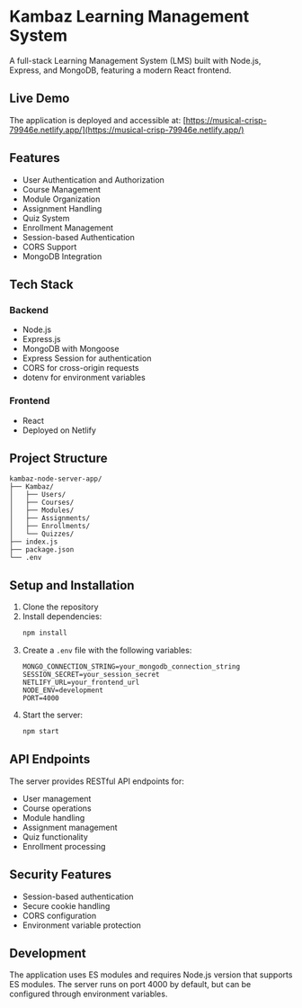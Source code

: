 # Kambaz Learning Management System

A full-stack Learning Management System (LMS) built with Node.js, Express, and MongoDB, featuring a modern React frontend.

## Live Demo

The application is deployed and accessible at: [https://musical-crisp-79946e.netlify.app/](https://musical-crisp-79946e.netlify.app/)

## Features

- User Authentication and Authorization
- Course Management
- Module Organization
- Assignment Handling
- Quiz System
- Enrollment Management
- Session-based Authentication
- CORS Support
- MongoDB Integration

## Tech Stack

### Backend
- Node.js
- Express.js
- MongoDB with Mongoose
- Express Session for authentication
- CORS for cross-origin requests
- dotenv for environment variables

### Frontend
- React
- Deployed on Netlify

## Project Structure

```
kambaz-node-server-app/
├── Kambaz/
│   ├── Users/
│   ├── Courses/
│   ├── Modules/
│   ├── Assignments/
│   ├── Enrollments/
│   └── Quizzes/
├── index.js
├── package.json
└── .env
```

## Setup and Installation

1. Clone the repository
2. Install dependencies:
   ```bash
   npm install
   ```
3. Create a `.env` file with the following variables:
   ```
   MONGO_CONNECTION_STRING=your_mongodb_connection_string
   SESSION_SECRET=your_session_secret
   NETLIFY_URL=your_frontend_url
   NODE_ENV=development
   PORT=4000
   ```
4. Start the server:
   ```bash
   npm start
   ```

## API Endpoints

The server provides RESTful API endpoints for:
- User management
- Course operations
- Module handling
- Assignment management
- Quiz functionality
- Enrollment processing

## Security Features

- Session-based authentication
- Secure cookie handling
- CORS configuration
- Environment variable protection

## Development

The application uses ES modules and requires Node.js version that supports ES modules. The server runs on port 4000 by default, but can be configured through environment variables.
